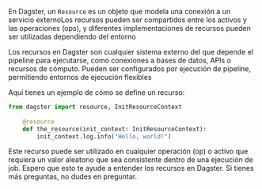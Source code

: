  En Dagster, un `Resource` es un objeto que modela una conexión a un servicio externoLos recursos pueden ser compartidos entre los activos y las operaciones (ops), y diferentes implementaciones de recursos pueden ser utilizadas dependiendo del entorno

Los recursos en Dagster son cualquier sistema externo del que depende el pipeline para ejecutarse, como conexiones a bases de datos, APIs o recursos de cómputo. Pueden ser configurados por ejecución de pipeline, permitiendo entornos de ejecución flexibles

Aquí tienes un ejemplo de cómo se define un recurso: 
```python
from dagster import resource, InitResourceContext
    
    @resource
    def the_resource(init_context: InitResourceContext):
        init_context.log.info("Hello, world!")
```

Este recurso puede ser utilizado en cualquier operación (op) o activo que requiera un valor aleatorio que sea consistente dentro de una ejecución de job. Espero que esto te ayude a entender los recursos en Dagster. Si tienes más preguntas, no dudes en preguntar.